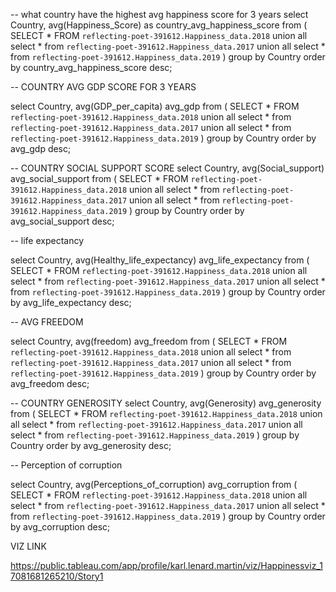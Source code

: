 -- what country have the highest avg happiness score for 3 years
select 
  Country,
avg(Happiness_Score) as country_avg_happiness_score
from 
    (
      SELECT  *
      FROM `reflecting-poet-391612.Happiness_data.2018`
      union all
      select *
      from `reflecting-poet-391612.Happiness_data.2017`
      union all
      select *
      from `reflecting-poet-391612.Happiness_data.2019`
      )
group by Country
order by country_avg_happiness_score desc;


-- COUNTRY AVG GDP SCORE FOR 3 YEARS

select 
 Country,
 avg(GDP_per_capita) avg_gdp
from 
    (
      SELECT  *
      FROM `reflecting-poet-391612.Happiness_data.2018`
      union all
      select *
      from `reflecting-poet-391612.Happiness_data.2017`
      union all
      select *
      from `reflecting-poet-391612.Happiness_data.2019`
      )
group by Country
order by avg_gdp desc;

-- COUNTRY SOCIAL SUPPORT SCORE
select 
 Country,
 avg(Social_support) avg_social_support
from 
    (
      SELECT  *
      FROM `reflecting-poet-391612.Happiness_data.2018`
      union all
      select *
      from `reflecting-poet-391612.Happiness_data.2017`
      union all
      select *
      from `reflecting-poet-391612.Happiness_data.2019`
      )
group by Country
order by avg_social_support desc;

-- life expectancy

select 
 Country,
 avg(Healthy_life_expectancy) avg_life_expectancy
from 
    (
      SELECT  *
      FROM `reflecting-poet-391612.Happiness_data.2018`
      union all
      select *
      from `reflecting-poet-391612.Happiness_data.2017`
      union all
      select *
      from `reflecting-poet-391612.Happiness_data.2019`
      )
group by Country
order by avg_life_expectancy desc;

-- AVG FREEDOM

select 
 Country,
 avg(freedom) avg_freedom
from 
    (
      SELECT  *
      FROM `reflecting-poet-391612.Happiness_data.2018`
      union all
      select *
      from `reflecting-poet-391612.Happiness_data.2017`
      union all
      select *
      from `reflecting-poet-391612.Happiness_data.2019`
      )
group by Country
order by avg_freedom desc;

-- COUNTRY GENEROSITY
select 
 Country,
 avg(Generosity) avg_generosity
from 
    (
      SELECT  *
      FROM `reflecting-poet-391612.Happiness_data.2018`
      union all
      select *
      from `reflecting-poet-391612.Happiness_data.2017`
      union all
      select *
      from `reflecting-poet-391612.Happiness_data.2019`
      )
group by Country
order by avg_generosity desc;

-- Perception of corruption

select 
 Country,
 avg(Perceptions_of_corruption) avg_corruption
from 
    (
      SELECT  *
      FROM `reflecting-poet-391612.Happiness_data.2018`
      union all
      select *
      from `reflecting-poet-391612.Happiness_data.2017`
      union all
      select *
      from `reflecting-poet-391612.Happiness_data.2019`
      )
group by Country
order by avg_corruption desc;


VIZ LINK

https://public.tableau.com/app/profile/karl.lenard.martin/viz/Happinessviz_17081681265210/Story1
